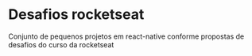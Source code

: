 # Desafios rocketseat

Conjunto de pequenos projetos em react-native conforme propostas de desafios do curso da rocketseat